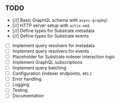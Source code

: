 ## TODO
- [//] Basic GraphQL schema with `async-graphql`
- [//] HTTP server setup with `actix-web`
- [//] Define types for Substrate metadata
- [//] Define types for Substrate events
- [ ] Implement query resolvers for metadata
- [ ] Implement query resolvers for events
- [ ] Placeholder for Substrate indexer interaction logic
- [ ] Implement GraphQL subscriptions
- [ ] Implement query batching
- [ ] Configuration (indexer endpoints, etc.)
- [ ] Error handling
- [ ] Logging
- [ ] Testing
- [ ] Documentation 
